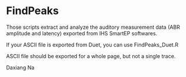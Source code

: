 # FindPeaks

Those scripts extract and analyze the auditory measurement data (ABR amplitude and latency) exported from IHS SmartEP softwares. 

If your ASCII file is exported from Duet, you can use FindPeaks_Duet.R

ASCII file should be exported for a whole page, but not a single trace.

Daxiang Na
